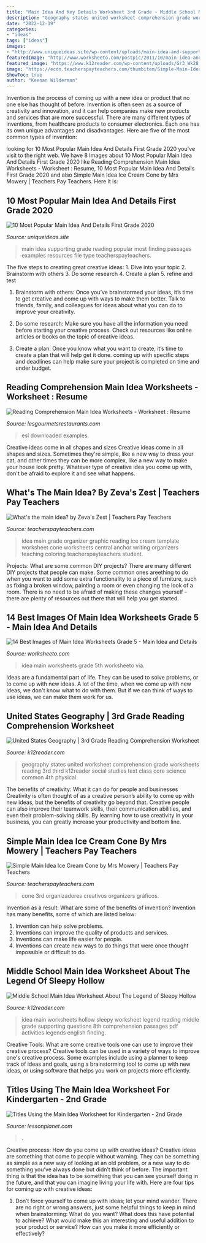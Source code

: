 ```yaml
---
title: "Main Idea And Key Details Worksheet 3rd Grade ~ Middle School Main Idea Worksheet About The Legend Of Sleepy Hollow"
description: "Geography states united worksheet comprehension grade worksheets reading 3rd third k12reader social studies text class core science common 4th physical"
date: "2022-12-19"
categories:
- "ideas"
tags: ["ideas"]
images:
- "http://www.uniqueideas.site/wp-content/uploads/main-idea-and-supporting-details-passages-reading-resources-for-k.png"
featuredImage: "http://www.worksheeto.com/postpic/2011/10/main-idea-and-details-worksheets_75426.png"
featured_image: "https://www.k12reader.com/wp-content/uploads/Gr3_Wk28_United_States_Geography.jpg"
image: "https://ecdn.teacherspayteachers.com/thumbitem/Simple-Main-Idea-Ice-Cream-Cone-1345703381/original-219804-1.jpg"
ShowToc: true
author: "Keenan Wilderman"
---
```



Invention is the process of coming up with a new idea or product that no one else has thought of before. Invention is often seen as a source of creativity and innovation, and it can help companies make new products and services that are more successful. There are many different types of inventions, from healthcare products to consumer electronics. Each one has its own unique advantages and disadvantages. Here are five of the most common types of invention: 

	

		
looking for 10 Most Popular Main Idea And Details First Grade 2020 you've visit to the right web. We have 8 Images about 10 Most Popular Main Idea And Details First Grade 2020 like Reading Comprehension Main Idea Worksheets - Worksheet : Resume, 10 Most Popular Main Idea And Details First Grade 2020 and also Simple Main Idea Ice Cream Cone by Mrs Mowery | Teachers Pay Teachers. Here it is:
		
    
## 10 Most Popular Main Idea And Details First Grade 2020

<img loading=lazy src="http://www.uniqueideas.site/wp-content/uploads/main-idea-and-supporting-details-passages-reading-resources-for-k.png" onerror="this.onerror=null;this.src='https://tse3.mm.bing.net/th?id=OIP.Y6KSJQw9UFU02me9pnPcPAHaJy&amp;pid=15.1';" alt="10 Most Popular Main Idea And Details First Grade 2020">

_Source: uniqueideas.site_

>main idea supporting grade reading popular most finding passages examples resources file type teacherspayteachers. 

	

The five steps to creating great creative ideas: 1. Dive into your topic 2. Brainstorm with others 3. Do some research 4. Create a plan 5. refine and test
1. Brainstorm with others: Once you’ve brainstormed your ideas, it’s time to get creative and come up with ways to make them better. Talk to friends, family, and colleagues for ideas about what you can do to improve your creativity.
2. Do some research: Make sure you have all the information you need before starting your creative process. Check out resources like online articles or books on the topic of creative ideas.

3. Create a plan: Once you know what you want to create, it’s time to create a plan that will help get it done. coming up with specific steps and deadlines can help make sure your project is completed on time and under budget.


    
## Reading Comprehension Main Idea Worksheets - Worksheet : Resume

<img loading=lazy src="https://www.lesgourmetsrestaurants.com/wp-content/uploads/2020/05/reading-comprehension-main-idea-worksheets.jpg" onerror="this.onerror=null;this.src='https://tse4.mm.bing.net/th?id=OIP.r34oR0ipZA3oxCFRQm9UBwHaKb&amp;pid=15.1';" alt="Reading Comprehension Main Idea Worksheets - Worksheet : Resume">

_Source: lesgourmetsrestaurants.com_

>esl downloaded examples. 

	

Creative ideas come in all shapes and sizes
Creative ideas come in all shapes and sizes. Sometimes they're simple, like a new way to dress your cat, and other times they can be more complex, like a new way to make your house look pretty. Whatever type of creative idea you come up with, don't be afraid to explore it and see what happens.

    
## What&#039;s The Main Idea? By Zeva&#039;s Zest | Teachers Pay Teachers

<img loading=lazy src="https://ecdn.teacherspayteachers.com/thumbitem/What-s-the-main-idea--2103044-1508955455/original-2103044-1.jpg" onerror="this.onerror=null;this.src='https://tse4.mm.bing.net/th?id=OIP.D-zVgbbn2KM9r29A1Jeg_wAAAA&amp;pid=15.1';" alt="What&#039;s the main idea? by Zeva&#039;s Zest | Teachers Pay Teachers">

_Source: teacherspayteachers.com_

>idea main grade organizer graphic reading ice cream template worksheet cone worksheets central anchor writing organizers teaching coloring teacherspayteachers student. 

	

Projects: What are some common DIY projects?
There are many different DIY projects that people can make. Some common ones areething to do when you want to add some extra functionality to a piece of furniture, such as fixing a broken window, painting a room or even changing the look of a room. There is no need to be afraid of making these changes yourself - there are plenty of resources out there that will help you get started.

    
## 14 Best Images Of Main Idea Worksheets Grade 5 - Main Idea And Details

<img loading=lazy src="http://www.worksheeto.com/postpic/2011/10/main-idea-and-details-worksheets_75426.png" onerror="this.onerror=null;this.src='https://tse4.mm.bing.net/th?id=OIP.CzqX6YJMOI6-W6bJkCi3wwHaJ4&amp;pid=15.1';" alt="14 Best Images of Main Idea Worksheets Grade 5 - Main Idea and Details">

_Source: worksheeto.com_

>idea main worksheets grade 5th worksheeto via. 

	

Ideas are a fundamental part of life. They can be used to solve problems, or to come up with new ideas. A lot of the time, when we come up with new ideas, we don't know what to do with them. But if we can think of ways to use ideas, we can make them work for us.

    
## United States Geography | 3rd Grade Reading Comprehension Worksheet

<img loading=lazy src="https://www.k12reader.com/wp-content/uploads/Gr3_Wk28_United_States_Geography.jpg" onerror="this.onerror=null;this.src='https://tse4.mm.bing.net/th?id=OIP.fn-Szw1ABQ5Ti2-Bgf9FIgHaFt&amp;pid=15.1';" alt="United States Geography | 3rd Grade Reading Comprehension Worksheet">

_Source: k12reader.com_

>geography states united worksheet comprehension grade worksheets reading 3rd third k12reader social studies text class core science common 4th physical. 

	

The benefits of creativity: What it can do for people and businesses
Creativity is often thought of as a creative person’s ability to come up with new ideas, but the benefits of creativity go beyond that. Creative people can also improve their teamwork skills, their communication abilities, and even their problem-solving skills. By learning how to use creativity in your business, you can greatly increase your productivity and bottom line.

    
## Simple Main Idea Ice Cream Cone By Mrs Mowery | Teachers Pay Teachers

<img loading=lazy src="https://ecdn.teacherspayteachers.com/thumbitem/Simple-Main-Idea-Ice-Cream-Cone-1345703381/original-219804-1.jpg" onerror="this.onerror=null;this.src='https://tse4.mm.bing.net/th?id=OIP.biQjtM0Bl7tU1ndpbd-t8wHaMK&amp;pid=15.1';" alt="Simple Main Idea Ice Cream Cone by Mrs Mowery | Teachers Pay Teachers">

_Source: teacherspayteachers.com_

>cone 3rd organizadores creativos organizers gráficos. 

	

Invention as a result: What are some of the benefits of invention?
Invention has many benefits, some of which are listed below: 
1. Invention can help solve problems. 
2. Inventions can improve the quality of products and services. 
3. Inventions can make life easier for people. 
4. Inventions can create new ways to do things that were once thought impossible or difficult to do.

    
## Middle School Main Idea Worksheet About The Legend Of Sleepy Hollow

<img loading=lazy src="https://www.k12reader.com/wp-content/uploads/sleepy-hollow-main-idea.jpg" onerror="this.onerror=null;this.src='https://tse4.mm.bing.net/th?id=OIP.Kl64U5BKE913Ru2o8r-GJQHaJl&amp;pid=15.1';" alt="Middle School Main Idea Worksheet About The Legend of Sleepy Hollow">

_Source: k12reader.com_

>idea main worksheets hollow sleepy worksheet legend reading middle grade supporting questions 8th comprehension passages pdf activities legends english finding. 

	

Creative Tools: What are some creative tools one can use to improve their creative process?
Creative tools can be used in a variety of ways to improve one's creative process. Some examples include using a planner to keep track of ideas and goals, using a brainstorming tool to come up with new ideas, or using software that helps you work on projects more efficiently.

    
## Titles Using The Main Idea Worksheet For Kindergarten - 2nd Grade

<img loading=lazy src="http://content.lessonplanet.com/resources/thumbnails/234842/large/nzy5mdg3lmpwzw.jpg?1414321498" onerror="this.onerror=null;this.src='https://tse4.mm.bing.net/th?id=OIP.nw_oubPviak7Gn_m2f0p2wHaFj&amp;pid=15.1';" alt="Titles Using the Main Idea Worksheet for Kindergarten - 2nd Grade">

_Source: lessonplanet.com_

>. 

	

Creative process: How do you come up with creative ideas?
Creative ideas are something that come to people without warning. They can be something as simple as a new way of looking at an old problem, or a new way to do something you’ve always done but didn’t think of before. The important thing is that the idea has to be something that you can see yourself doing in the future, and that you can imagine living your life with. Here are four tips for coming up with creative ideas: 
1. Don’t force yourself to come up with ideas; let your mind wander. There are no right or wrong answers, just some helpful things to keep in mind when brainstorming: What do you want? What does this have potential to achieve? What would make this an interesting and useful addition to your product or service? How can you make it more efficiently or effectively? 


